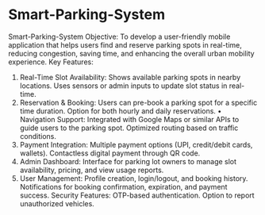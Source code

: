 # Smart-Parking-System



Smart-Parking-System
Objective: To develop a user-friendly mobile application that helps users find and reserve parking spots in real-time, reducing congestion, saving time, and enhancing the overall urban mobility experience.
Key Features:
1.	Real-Time Slot Availability:
Shows available parking spots in nearby locations.
Uses sensors or admin inputs to update slot status in real-time.
2.	Reservation & Booking:
Users can pre-book a parking spot for a specific time duration.
Option for both hourly and daily reservations.
•	Navigation Support:
Integrated with Google Maps or similar APIs to guide users to the parking spot.
Optimized routing based on traffic conditions.
4.	Payment Integration:
Multiple payment options (UPI, credit/debit cards, wallets).
Contactless digital payment through QR code.
5.	Admin Dashboard:
Interface for parking lot owners to manage slot availability, pricing, and view usage reports.
6.	User Management:
Profile creation, login/logout, and booking history.
Notifications for booking confirmation, expiration, and payment success.
Security Features:
OTP-based authentication.
Option to report unauthorized vehicles.


